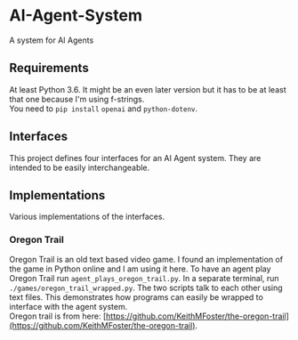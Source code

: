 # AI-Agent-System
A system for AI Agents

## Requirements
At least Python 3.6. It might be an even later version but it has to be at least that one because I'm using f-strings.\
You need to `pip install` `openai` and `python-dotenv`.

## Interfaces
This project defines four interfaces for an AI Agent system. They are intended to be easily interchangeable.

## Implementations
Various implementations of the interfaces.
### Oregon Trail
Oregon Trail is an old text based video game. I found an implementation of the game in Python online and I am using it here. To have an agent play Oregon Trail run `agent_plays_oregon_trail.py`. In a separate terminal, run `./games/oregon_trail_wrapped.py`. The two scripts talk to each other using text files. This demonstrates how programs can easily be wrapped to interface with the agent system.\
Oregon trail is from here: [https://github.com/KeithMFoster/the-oregon-trail](https://github.com/KeithMFoster/the-oregon-trail).